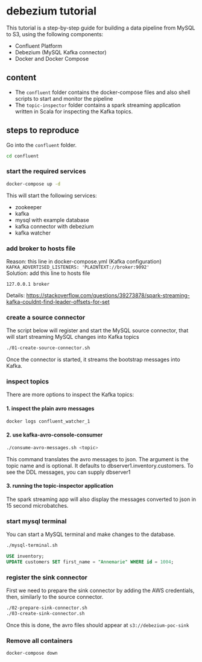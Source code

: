 # debezium tutorial

This tutorial is a step-by-step guide for building a data pipeline
from MySQL to S3, using the following components:
 - Confluent Platform
 - Debezium (MySQL Kafka connector)
 - Docker and Docker Compose
 
## content

* The `confluent` folder contains the docker-compose files and also shell scripts to start and monitor the pipeline
* The `topic-inspector` folder contains a spark streaming application written in Scala for inspecting the Kafka topics.

## steps to reproduce

Go into the `confluent` folder.

```bash
cd confluent
```

### start the required services

```bash
docker-compose up -d
```

This will start the following services:
 - zookeeper
 - kafka
 - mysql with example database
 - kafka connector with debezium
 - kafka watcher
 
### add broker to hosts file

Reason: this line in docker-compose.yml (Kafka configuration)  
```KAFKA_ADVERTISED_LISTENERS: 'PLAINTEXT://broker:9092'```  
Solution: add this line to hosts file

```
127.0.0.1 broker
```

Details: https://stackoverflow.com/questions/39273878/spark-streaming-kafka-couldnt-find-leader-offsets-for-set  

### create a source connector

The script below will register and start the MySQL source connector,
that will start streaming MySQL changes into Kafka topics

```bash
./01-create-source-connector.sh
```

Once the connector is started, it streams the bootstrap messages into Kafka.

### inspect topics

There are more options to inspect the Kafka topics:

#### 1. inspect the plain avro messages

```bash
docker logs confluent_watcher_1
```

#### 2. use kafka-avro-console-consumer

```bash
./consume-avro-messages.sh <topic>
```

This command translates the avro messages to json. 
The argument is the topic name and is optional.
It defaults to dbserver1.inventory.customers. 
To see the DDL messages, you can supply dbserver1

#### 3. running the topic-inspector application

The spark streaming app will also display the messages converted to json in 15 second microbatches.

### start mysql terminal

You can start a MySQL terminal and make changes to the database.
```bash
./mysql-terminal.sh
```

```sql
USE inventory;
UPDATE customers SET first_name = "Annemarie" WHERE id = 1004;
```

### register the sink connector

First we need to prepare the sink connector by adding the AWS credentials, 
then, similarly to the source connector.

```bash
./02-prepare-sink-connector.sh
./03-create-sink-connector.sh
```

Once this is done, the avro files should appear at `s3://debezium-poc-sink`

### Remove all containers

```bash
docker-compose down
```